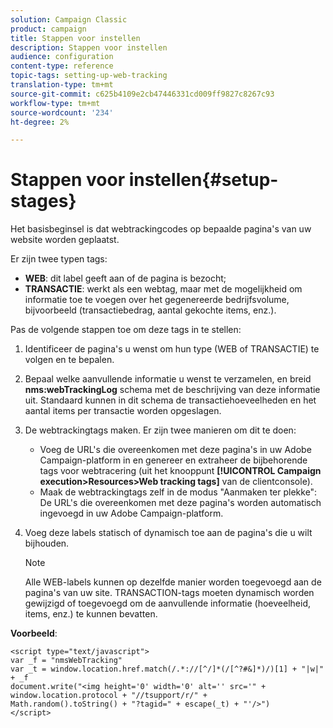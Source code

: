 ```yaml
---
solution: Campaign Classic
product: campaign
title: Stappen voor instellen
description: Stappen voor instellen
audience: configuration
content-type: reference
topic-tags: setting-up-web-tracking
translation-type: tm+mt
source-git-commit: c625b4109e2cb47446331cd009ff9827c8267c93
workflow-type: tm+mt
source-wordcount: '234'
ht-degree: 2%

---
```



# Stappen voor instellen{#setup-stages}

Het basisbeginsel is dat webtrackingcodes op bepaalde pagina&#39;s van uw website worden geplaatst.

Er zijn twee typen tags:

* **WEB**: dit label geeft aan of de pagina is bezocht;
* **TRANSACTIE**: werkt als een webtag, maar met de mogelijkheid om informatie toe te voegen over het gegenereerde bedrijfsvolume, bijvoorbeeld (transactiebedrag, aantal gekochte items, enz.).

Pas de volgende stappen toe om deze tags in te stellen:

1. Identificeer de pagina&#39;s u wenst om hun type (WEB of TRANSACTIE) te volgen en te bepalen.
1. Bepaal welke aanvullende informatie u wenst te verzamelen, en breid **nms:webTrackingLog** schema met de beschrijving van deze informatie uit. Standaard kunnen in dit schema de transactiehoeveelheden en het aantal items per transactie worden opgeslagen.
1. De webtrackingtags maken. Er zijn twee manieren om dit te doen:

   * Voeg de URL&#39;s die overeenkomen met deze pagina&#39;s in uw Adobe Campaign-platform in en genereer en extraheer de bijbehorende tags voor webtracering (uit het knooppunt **[!UICONTROL Campaign execution>Resources>Web tracking tags]** van de clientconsole).
   * Maak de webtrackingtags zelf in de modus &quot;Aanmaken ter plekke&quot;: De URL&#39;s die overeenkomen met deze pagina&#39;s worden automatisch ingevoegd in uw Adobe Campaign-platform.

1. Voeg deze labels statisch of dynamisch toe aan de pagina&#39;s die u wilt bijhouden.

   >[!NOTE]
   >
   >Alle WEB-labels kunnen op dezelfde manier worden toegevoegd aan de pagina&#39;s van uw site. TRANSACTION-tags moeten dynamisch worden gewijzigd of toegevoegd om de aanvullende informatie (hoeveelheid, items, enz.) te kunnen bevatten.

**Voorbeeld**:

```
<script type="text/javascript">
var _f = "nmsWebTracking"
var _t = window.location.href.match(/.*://[^/]*(/[^?#&]*)/)[1] + "|w|" + _f
document.write("<img height='0' width='0' alt='' src='" +
window.location.protocol + "//tsupport/r/" +
Math.random().toString() + "?tagid=" + escape(_t) + "'/>")
</script>
```

